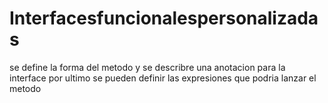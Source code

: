 # Interfacesfuncionalespersonalizadas
 se define la forma del metodo y se describre una anotacion para la interface  por ultimo se pueden definir las expresiones que podria lanzar el metodo
